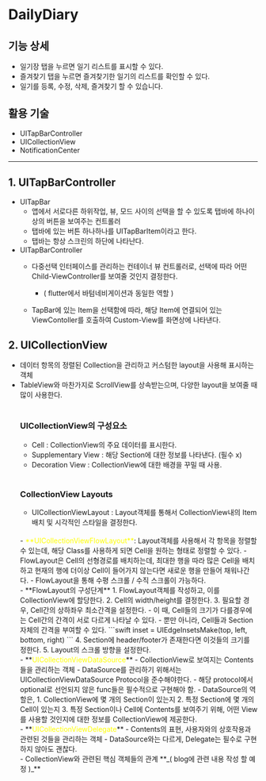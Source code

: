 # DailyDiary

## 기능 상세
- 일기장 탭을 누르면 일기 리스트를 표시할 수 있다.
- 즐겨찾기 탭을 누르면 즐겨찾기한 일기의 리스트를 확인할 수 있다.
- 일기를 등록, 수정, 삭제, 즐겨찾기 할 수 있습니다.

## 활용 기술
- UITapBarController
- UICollectionView
- NotificationCenter
---

## 1. UITapBarController  
- UITapBar
    - 앱에서 서로다른 하위작업, 뷰, 모드 사이의 선택을 할 수 있도록 탭바에 하나이상의 버튼을 보여주는 컨트롤러
    - 탭바에 있는 버튼 하나하나를 UITapBarItem이라고 한다.
    - 탭바는 항상 스크린의 하단에 나타난다.
- UITapBarController
    - 다중선택 인터페이스를 관리하는 컨테이너 뷰 컨트롤러로, 선택에 따라 어떤 Child-ViewController를 보여줄 것인지 결정한다.  
        - ( flutter에서 바텀네비게이션과 동일한 역할 )

    - TapBar에 있는 Item을 선택함에 따라, 해당 Item에 연결되어 있는 ViewContoller를 호출하여 Custom-View를 화면상에 나타낸다.
## 2. UICollectionView
- 데이터 항목의 정렬된 Collection을 관리하고 커스텀한 layout을 사용해 표시하는 객체
- TableView와 마찬가지로 ScrollView를 상속받는으며, 다양한 layout을 보여줄 때 많이 사용한다.
<br/><br/>
     ### UICollectionView의 구성요소
    - Cell : CollectionView의 주요 데이터를 표시한다. 
    - Supplementary View : 해당 Section에 대한 정보를 나타낸다. (필수 x)
    - Decoration View : CollectionView에 대한 배경을 꾸밀 때 사용.
    <br/><br/>
    ### CollectionView Layouts
    - UICollectionViewLayout : Layout객체를 통해서 CollectionView내의 Item배치 및 시각적인 스타일을 결정한다.  
    <br/>
    - <span style="color:yellow">**UICollectionViewFlowLayout**</span>: Layout객체를 사용해서 각 항목을 정렬할 수 있는데, 해당 Class를 사용하게 되면 Cell을 원하는 형태로 정렬할 수 있다.
        - FlowLayout은 Cell의 선형경로를 배치하는데, 최대한 행을 따라 많은 Cell을 배치하고 현재의 행에 더이상 Cell이 들어가지 않는다면 새로운 행을 만들어 채워나간다.
        - FlowLayout을 통해 수평 스크롤 / 수직 스크롤이 가능하다.  
        <br/>
        - **FlowLayout의 구성단계**
            1. FlowLayout객체를 작성하고, 이를 CollectionView에 할당한다.
            2. Cell의 width/height를 결정한다.
            3. 필요할 경우, Cell간의 상하좌우 최소간격을 설정한다.
                - 이 때, Cell들의 크기가 다를경우에는 Cell간의 간격이 서로 다르게 나타날 수 있다. 
                - 뿐만 아니라, Cell들과 Section자체의 간격을 부여할 수 있다.
                    ```swift
                    inset = UIEdgeInsetsMake(top, left, bottom, right)
                    ```
            4. Section에 header/footer가 존재한다면 이것들의 크기를 정한다.
            5. Layout의 스크롤 방향을 설정한다.  
    <br/>
    - **<span style="color:yellow">UICollectionViewDataSource</span>**
        - CollectionView로 보여지는 Contents들을 관리하는 객체
        - DataSource를 관리하기 위해서는 UICollectionViewDataSource Protocol을 준수해야한다.
            - 해당 protocol에서 optional로 선언되지 않은 func들은 필수적으로 구현해야 함.
        - DataSource의 역할은, 
            1. CollectionView에 몇 개의 Section이 있는지 
            2. 특정 Section에 몇 개의 Cell이 있는지
            3. 특정 Section이나 Cell에 Contents를 보여주기 위해, 어떤 View를 사용할 것인지에 대한 정보를 CollectionView에 제공한다.  
    <br/>
    - **<span style="color:yellow">UICollectionViewDelegate</span>**
        - Contents의 표현, 사용자와의 상호작용과 관련된 것들을 관리하는 객체
        - DataSource와는 다르게, Delegate는 필수로 구현하지 않아도 괜찮다.  
    <br/>
    - CollectionView와 관련된 핵심 객체들의 관계  
    **_( blog에 관련 내용 작성 할 예정 )_**



            
